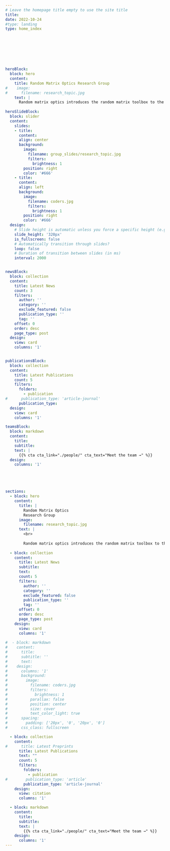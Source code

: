 ```yaml
---
# Leave the homepage title empty to use the site title
title:
date: 2022-10-24
#type: landing
type: home_index








heroBlock:
  block: hero
  content:
    title: Random Matrix Optics Research Group
#    image:
#      filename: research_topic.jpg
    text: |
      Random matrix optics introduces the random matrix toolbox to the representation of light wave-particle duality. Starting in 2019, our group focused on light field representation, decomposition, detection, and manipulation using the random matrix representation. Random matrix representation provides a statistical gating strategy for different components in the light field. For example, the single and multiple scattering component in wide-field reflective imaging; the ballistic and multiple scattering component in spectral-domain OCT. The gated multiple scattering component facilitates the calculation of absorption information for in-vivo tissue imaging.
  
heroSlideBlock:
  block: slider
  content:
    slides:
    - title: 
      content: 
      align: center
      background:
        image:
          filename: group_slides/research_topic.jpg
          filters:
            brightness: 1
        position: right
        color: '#666'  
    - title: 
      content: 
      align: left
      background:
        image:
          filename: coders.jpg
          filters:
            brightness: 1
        position: right
        color: '#666'  
  design:
    # Slide height is automatic unless you force a specific height (e.g. '400px')
    slide_height: '320px'
    is_fullscreen: false
    # Automatically transition through slides?
    loop: false
    # Duration of transition between slides (in ms)
    interval: 2000


newsBlock:
  block: collection
  content:
    title: Latest News
    count: 3
    filters:
      author: ''
      category: ''
      exclude_featured: false
      publication_type: ''
      tag: ''
    offset: 0
    order: desc
    page_type: post
  design:
    view: card
    columns: '1'      


publicationsBlock:
  block: collection
  content:
    title: Latest Publications
    count: 5
    filters:
      folders:
        - publication
#      publication_type: 'article-journal'
      publication_type: 
  design:
    view: card
    columns: '1'      

teamsBlock:
  block: markdown
  content:
    title:
    subtitle:  
    text: |
      {{% cta cta_link="./people/" cta_text="Meet the team →" %}}
  design:
    columns: '1'





sections:
  - block: hero
    content:
      title: |
        Random Matrix Optics
        Research Group
      image:
        filename: research_topic.jpg
      text: |
        <br>
        
        Random matrix optics introduces the random matrix toolbox to the representation of light wave-particle duality. Starting in 2019, our group focused on light field representation, decomposition, detection, and manipulation using the random matrix representation. Random matrix representation provides a statistical gating strategy for different components in the light field. For example, the single and multiple scattering component in wide-field reflective imaging; the ballistic and multiple scattering component in spectral-domain OCT. The gated multiple scattering component facilitates the calculation of absorption information for in-vivo tissue imaging.
  
  - block: collection
    content:
      title: Latest News
      subtitle:
      text:
      count: 5
      filters:
        author: ''
        category: ''
        exclude_featured: false
        publication_type: ''
        tag: ''
      offset: 0
      order: desc
      page_type: post
    design:
      view: card
      columns: '1'
  
#  - block: markdown
#    content:
#      title:
#      subtitle: ''
#      text:
#    design:
#      columns: '1'
#      background:
#        image: 
#          filename: coders.jpg
#          filters:
#            brightness: 1
#          parallax: false
#          position: center
#          size: cover
#          text_color_light: true
#      spacing:
#        padding: ['20px', '0', '20px', '0']
#      css_class: fullscreen

  - block: collection
    content:
#      title: Latest Preprints
      title: Latest Publications
      text: ""
      count: 5
      filters:
        folders:
          - publication
#        publication_type: 'article'
        publication_type: 'article-journal'
    design:
      view: citation
      columns: '1'

  - block: markdown
    content:
      title:
      subtitle:
      text: |
        {{% cta cta_link="./people/" cta_text="Meet the team →" %}}
    design:
      columns: '1'
---
```

